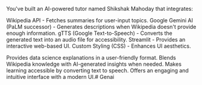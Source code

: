 You've built an AI-powered tutor named Shikshak Mahoday that integrates:

Wikipedia API - Fetches summaries for user-input topics.
Google Gemini AI (PaLM successor) - Generates descriptions when Wikipedia doesn't provide enough information.
gTTS (Google Text-to-Speech) - Converts the generated text into an audio file for accessibility.
Streamlit - Provides an interactive web-based UI.
Custom Styling (CSS) - Enhances UI aesthetics.

Provides data science explanations in a user-friendly format.
Blends Wikipedia knowledge with AI-generated insights when needed.
Makes learning accessible by converting text to speech.
Offers an engaging and intuitive interface with a modern UI.# Genai
